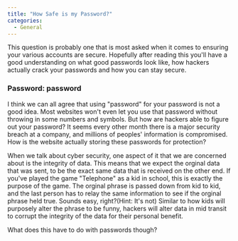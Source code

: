 ```yaml
---
title: "How Safe is my Password?"
categories:
  - General
---
```


This question is probably one that is most asked when it comes to ensuring your various accounts are secure. Hopefully after reading this you'll have a good understanding on what good passwords look like, how hackers actually crack your passwords and how you can stay secure. 

### Password: password 

I think we can all agree that using "password" for your password is not a good idea. Most websites won't even let you use that password without throwing in some numbers and symbols. But how are hackers able to figure out your password? It seems every other month there is a major security breach at a company, and millions of peoples' information is compromised. How is the website actually storing these passwords for protection?

When we talk about cyber security, one aspect of it that we are concerned about is the integrity of data. This means that we expect the orginal data that was sent, to be the exact same data that is received on the other end. If you've played the game "Telephone" as a kid in school, this is exactly the purpose of the game. The orginal phrase is passed down from kid to kid, and the last person has to relay the same information to see if the orginal phrase held true. Sounds easy, right?(Hint: It's not) Similar to how kids will purposely alter the phrase to be funny, hackers will alter data in mid transit to corrupt the integrity of the data for their personal benefit.

What does this have to do with passwords though? 





